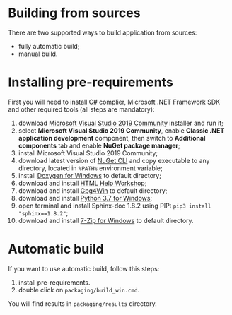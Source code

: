 # Building from sources

There are two supported ways to build application from sources:

  * fully automatic build;
  * manual build.

# Installing pre-requirements

First you will need to install C# complier, Microsoft .NET Framework SDK and other required tools (all steps are mandatory):

  1. download [Microsoft Visual Studio 2019 Community](https://visualstudio.microsoft.com/vs/community/) installer and run it;
  2. select **Microsoft Visual Studio 2019 Community**, enable **Classic .NET application development** component, then switch to **Additional components** tab and enable **NuGet package manager**;
  3. install Microsoft Visual Studio 2019 Community;
  4. download latest version of [NuGet CLI](https://www.nuget.org/downloads) and copy executable to any directory, located in `%PATH%` environment variable;
  5. install [Doxygen for Windows](http://www.doxygen.nl/download.html) to default directory;
  6. download and install [HTML Help Workshop](https://www.microsoft.com/en-us/download/details.aspx?id=21138);
  7. download and install [Gpg4Win](https://www.gpg4win.org/) to default directory;
  8. download and install [Python 3.7 for Windows](https://www.python.org/downloads/windows/);
  9. open terminal and install Sphinx-doc 1.8.2 using PIP: `pip3 install "sphinx==1.8.2"`;
  10. download and install [7-Zip for Windows](https://www.7-zip.org/download.html) to default directory.

# Automatic build

If you want to use automatic build, follow this steps:

  1. install pre-requirements.
  2. double click on `packaging/build_win.cmd`.

You will find results in `packaging/results` directory.
